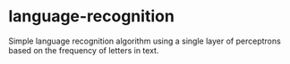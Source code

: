 # language-recognition
Simple language recognition algorithm using a single layer of perceptrons based on the frequency of letters in text.
